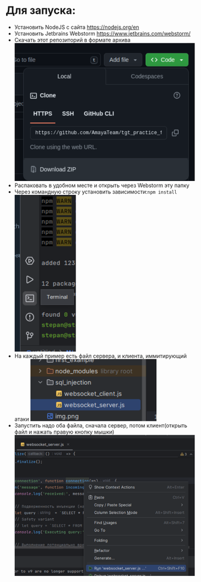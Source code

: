 # Для запуска:

* Установить NodeJS с сайта https://nodejs.org/en
* Установить Jetbrains Webstorm https://www.jetbrains.com/webstorm/
* Скачать этот репозиторий в формате архива
![img.png](img.png)
* Распаковать в удобном месте и открыть через Webstorm эту папку
* Через командную строку установить зависимости:`npm install`
![img_1.png](img_1.png)
* На каждый пример есть файл сервера, и клиента, иммитирующий атаки
![img_2.png](img_2.png)
* Запустить надо оба файла, сначала сервер, потом клиент(открыть файл и нажать правую кнопку мышки)
![img_3.png](img_3.png)
